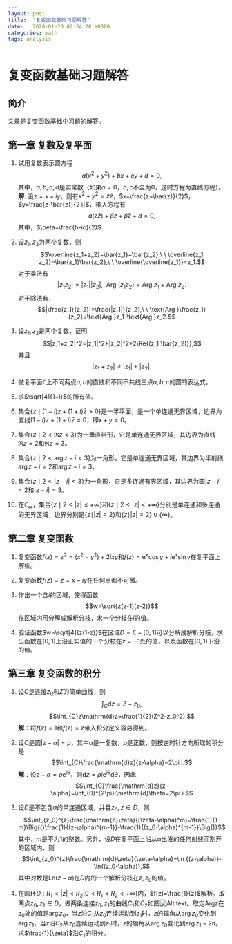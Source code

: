 ```yaml
---
layout: post
title:  "复变函数基础习题解答"
date:   2020-01-20 02:34:20 +0800
categories: math
tags: analysis
---
```


# 复变函数基础习题解答

## 简介

文章是<a href="complex-analysis">复变函数基础</a>中习题的解答。

## 第一章 复数及复平面

1. 试用复数表示圆方程
 $$a(x^2+y^2)+bx+cy+d=0,$$
 其中，$a,b,c,d$是实常数（如果$a=0$，$b,c$不全为$0$，这时方程为直线方程）。
 **解**. 设$z=x+iy$，则有$x^2+y^2=z\bar{z}$，$x=\frac{z+\bar{z}}{2}$，$y=\frac{z-\bar{z}}{2 i}$，带入方程有
 $$a(z\bar{z})+\beta z+\bar{\beta}\bar{z}+d=0,$$
 其中，$\beta=\frac{b-ic}{2}$.
2. 设$z_1,z_2$为两个复数，则
 $$\overline{z_1+z_2}=\bar{z_1}+\bar{z_2},\ \ \overline{z_1 z_2}=\bar{z_1}\bar{z_2},\ \ \overline{\overline{z_1}}=z_1.$$
 对于乘法有
 $$|z_1z_2|=|z_1||z_2|,\ \ \text{Arg }(z_1z_2)=\text{Arg }z_1+\text{Arg }z_2.$$
 对于除法有，
 $$|\frac{z_1}{z_2}|=\frac{|z_1|}{z_2},\ \ \text{Arg }\frac{z_1}{z_2}=\text{Arg }z_1-\text{Arg }z_2.$$
3. 设$z_1,z_2$是两个复数，证明
 $$|z_1+z_2|^2=|z_1|^2+|z_2|^2+2\Re{(z_1 \bar{z_2)}},$$
 并且
 $$|z_1+z_2|\le |z_1|+|z_2|.$$

4. 做复平面$\mathbb{C}$上不同两点$a,b$的直线和不同不共线三点$a,b,c$的圆的表达式。
5. 求$\sqrt[4]{1+i}$的所有值。
6. 集合$\{z\mid (1-i)z+(1+i)\bar{z}>0\}$是一半平面，是一个单连通无界区域，边界为直线$(1-i)z+(1+i)\bar{z}=0$，即$x+y=0$。
7. 集合$\{z\mid 2<\Re{z}<3\}$为一垂直带形，它是单连通无界区域，其边界为直线$\Re{z}=2$和$\Re{z}=3$。
8. 集合$\{z\mid 2<\arg{z-i}<3\}$为一角形，它是单连通无界区域，其边界为半射线$\arg{z-i}=2$和$\arg{z-i}=3$。
9. 集合$\{z\mid 2<\vert{z-i}\vert<3\}$为一角形，它是多连通有界区域，其边界为圆$\vert{z-i}\vert=2$和$\vert{z-i}\vert=3$。
10. 在$\mathbb{C}_ {\infty}$，集合$\{ z\mid 2 < \vert z\vert \le + \infty \}$和$\{ z\mid 2< \vert z\vert< +\infty \}$分别是单连通和多连通的无界区域，边界分别是$\{z\mid \vert z\vert=2\}$和$\{z\mid \vert z\vert=2\}\cup \{\infty\}$。



## 第二章 复变函数

1. 复变函数$f(z)=z^2=(x^2-y^2)+2ixy$和$f(z)=\mathrm{e}^{x}\cos{y}+i\mathrm{e}^{x}\sin{y}$在复平面上解析。

1. 复变函数$f(z)=\bar{z}=x-iy$在任何点都不可微。

1. 作出一个含$i$的区域，使得函数
 $$w=\sqrt{z(z-1)(z-2)}$$
 在区域内可分解成解析分枝，求一个分枝在$i$的值。

1. 验证函数$w=\sqrt[4]{z(1-z)}$在区域$D=\mathbb{C}-[0,1]$可以分解成解析分枝，求出函数在$(0,1)$上沿正实值的一个分枝在$z=-1$处的值，以及函数在$(0,1)$下沿的值。

## 第三章 复变函数的积分

1. 设$C$是连接$z_0$和$Z$的简单曲线，则
 $$\int_{C}\mathrm{d}z=Z-z_0,$$
 $$\int_{C}z\mathrm{d}z=\frac{1}{2}(Z^2-z_0^2).$$
 **解**：将$f(z)=1$和$f(z)=z$带入积分定义容易得到。

2. 设$C$是圆$\vert z-\alpha\vert =\rho$，其中$\alpha$是一复数，$\rho$是正数，则按逆时针方向所取的积分是
 $$\int_{C}\frac{\mathrm{d}z}{z-\alpha}=2\pi i.$$
 **解**：设$z-\alpha=\rho \mathrm{e}^{i\theta}$，则$\mathrm{d}z=\rho i\mathrm{e}^{i\theta}\mathrm{d}\theta$，因此
 $$\int_{C}\frac{\mathrm{d}z}{z-\alpha}=\int_{0}^{2\pi}i\mathrm{d}\theta=2\pi i.$$

1. 设$D$是不包含$\alpha$的单连通区域，并且$z_0,z\in D$，则
  $$\int_{z_0}^{z}\frac{\mathrm{d}\zeta}{(\zeta-\alpha)^m}=\frac{1}{1-m}\Big{(}\frac{1}{(z-\alpha)^{m-1}}-\frac{1}{(z_0-\alpha)^{m-1}}\Big{)}$$
  其中，$m$是不为$1$的整数。另外，设$D$在复平面上沿从$\alpha$出发的任何射线而割开的区域内，则
  $$\int_{z_0}^{z}\frac{\mathrm{d}\zeta}{\zeta-\alpha}=\ln {(z-\alpha)}-\ln{(z_0-\alpha)},$$
  其中对数是$\mathrm{Ln}(z-\alpha)$在$D$内的一个解析分枝在$z,z_0$的值。

2. 在圆环$D:R_1<\vert z\vert<R_2(0<R_1<R_2<+\infty)$内，$f(z)=\frac{1}{z}$解析。取两点$z_0,z_1\in D$，做两条连接$z_0,z_1$的曲线$C_1$和$C_2$如图![Alt text](./pic3.17.png)。取定$\mathrm{Arg }z$在$z_0$处的值是$\arg {z_0}$，当$z$沿$C_1$从$z_0$连续运动到$z_1$时，$z$的辐角从$\arg{z_0}$变化到$\arg{z_1}$，当$z$沿$C_2$从$z_0$连续运动到$z_1$时，$z$的辐角从$\arg{z_0}$变化到$\arg{z_1}-2\pi$。求$\frac{1}{\zeta}$沿$C_1$的积分。
